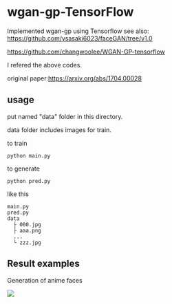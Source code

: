 # wgan-gp-TensorFlow
Implemented wgan-gp using Tensorflow
see also:
https://github.com/ysasaki6023/faceGAN/tree/v1.0

https://github.com/changwoolee/WGAN-GP-tensorflow

I refered the above codes.

original paper:https://arxiv.org/abs/1704.00028

## usage
put named "data" folder in this directory.

data folder includes images for train.

to train

```
python main.py
```


to generate

```
python pred.py
```

like this
```
main.py
pred.py
data
  ├ 000.jpg
  ├ aaa.png
  ...
  └ zzz.jpg
```

## Result examples

Generation of anime faces

<img src = 'Result/example.png' >
